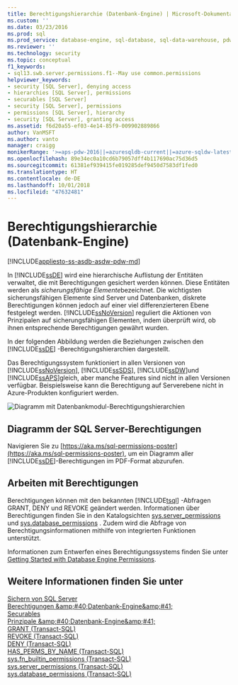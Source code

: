 ```yaml
---
title: Berechtigungshierarchie (Datenbank-Engine) | Microsoft-Dokumentation
ms.custom: ''
ms.date: 03/23/2016
ms.prod: sql
ms.prod_service: database-engine, sql-database, sql-data-warehouse, pdw
ms.reviewer: ''
ms.technology: security
ms.topic: conceptual
f1_keywords:
- sql13.swb.server.permissions.f1--May use common.permissions
helpviewer_keywords:
- security [SQL Server], denying access
- hierarchies [SQL Server], permissions
- securables [SQL Server]
- security [SQL Server], permissions
- permissions [SQL Server], hierarchy
- security [SQL Server], granting access
ms.assetid: f6d20a55-ef03-4e14-85f9-009902889866
author: VanMSFT
ms.author: vanto
manager: craigg
monikerRange: '>=aps-pdw-2016||=azuresqldb-current||=azure-sqldw-latest||>=sql-server-2016||=sqlallproducts-allversions||>=sql-server-linux-2017||=azuresqldb-mi-current'
ms.openlocfilehash: 89e34ec0a10cd6b79057dff4b117690ac75d36d5
ms.sourcegitcommit: 61381ef939415fe019285def9450d7583df1fed0
ms.translationtype: HT
ms.contentlocale: de-DE
ms.lasthandoff: 10/01/2018
ms.locfileid: "47632481"
---
```

# <a name="permissions-hierarchy-database-engine"></a>Berechtigungshierarchie (Datenbank-Engine)
[!INCLUDE[appliesto-ss-asdb-asdw-pdw-md](../../includes/appliesto-ss-asdb-asdw-pdw-md.md)]

  In [!INCLUDE[ssDE](../../includes/ssde-md.md)] wird eine hierarchische Auflistung der Entitäten verwaltet, die mit Berechtigungen gesichert werden können. Diese Entitäten werden als *sicherungsfähige Elemente*bezeichnet. Die wichtigsten sicherungsfähigen Elemente sind Server und Datenbanken, diskrete Berechtigungen können jedoch auf einer viel differenzierteren Ebene festgelegt werden. [!INCLUDE[ssNoVersion](../../includes/ssnoversion-md.md)] reguliert die Aktionen von Prinzipalen auf sicherungsfähigen Elementen, indem überprüft wird, ob ihnen entsprechende Berechtigungen gewährt wurden.  
  
 In der folgenden Abbildung werden die Beziehungen zwischen den [!INCLUDE[ssDE](../../includes/ssde-md.md)] -Berechtigungshierarchien dargestellt.  
  
 Das Berechtigungssystem funktioniert in allen Versionen von [!INCLUDE[ssNoVersion](../../includes/ssnoversion-md.md)], [!INCLUDE[ssSDS](../../includes/sssds-md.md)], [!INCLUDE[ssDW](../../includes/ssdw-md.md)]und [!INCLUDE[ssAPS](../../includes/ssaps-md.md)]gleich, aber manche Features sind nicht in allen Versionen verfügbar. Beispielsweise kann die Berechtigung auf Serverebene nicht in Azure-Produkten konfiguriert werden.  
  
 ![Diagramm mit Datenbankmodul-Berechtigungshierarchien](../../relational-databases/security/media/wj-security-layers.gif "Diagram of Database Engine permissions hierarchies")  
  
## <a name="chart-of-sql-server-permissions"></a>Diagramm der SQL Server-Berechtigungen  
 Navigieren Sie zu [https://aka.ms/sql-permissions-poster](https://aka.ms/sql-permissions-poster), um ein Diagramm aller [!INCLUDE[ssDE](../../includes/ssde-md.md)]-Berechtigungen im PDF-Format abzurufen.  
  
## <a name="working-with-permissions"></a>Arbeiten mit Berechtigungen  
 Berechtigungen können mit den bekannten [!INCLUDE[tsql](../../includes/tsql-md.md)] -Abfragen GRANT, DENY und REVOKE geändert werden. Informationen über Berechtigungen finden Sie in den Katalogsichten [sys.server_permissions](../../relational-databases/system-catalog-views/sys-server-permissions-transact-sql.md) und [sys.database_permissions](../../relational-databases/system-catalog-views/sys-database-permissions-transact-sql.md) . Zudem wird die Abfrage von Berechtigungsinformationen mithilfe von integrierten Funktionen unterstützt.  
  
 Informationen zum Entwerfen eines Berechtigungssystems finden Sie unter [Getting Started with Database Engine Permissions](../../relational-databases/security/authentication-access/getting-started-with-database-engine-permissions.md).  
  
## <a name="see-also"></a>Weitere Informationen finden Sie unter  
 [Sichern von SQL Server](../../relational-databases/security/securing-sql-server.md)   
 [Berechtigungen &amp;amp;#40;Datenbank-Engine&amp;amp;#41;](../../relational-databases/security/permissions-database-engine.md)   
 [Securables](../../relational-databases/security/securables.md)   
 [Prinzipale &amp;amp;#40;Datenbank-Engine&amp;amp;#41;](../../relational-databases/security/authentication-access/principals-database-engine.md)   
 [GRANT &#40;Transact-SQL&#41;](../../t-sql/statements/grant-transact-sql.md)   
 [REVOKE &#40;Transact-SQL&#41;](../../t-sql/statements/revoke-transact-sql.md)   
 [DENY &#40;Transact-SQL&#41;](../../t-sql/statements/deny-transact-sql.md)   
 [HAS_PERMS_BY_NAME &#40;Transact-SQL&#41;](../../t-sql/functions/has-perms-by-name-transact-sql.md)   
 [sys.fn_builtin_permissions &#40;Transact-SQL&#41;](../../relational-databases/system-functions/sys-fn-builtin-permissions-transact-sql.md)   
 [sys.server_permissions &#40;Transact-SQL&#41;](../../relational-databases/system-catalog-views/sys-server-permissions-transact-sql.md)   
 [sys.database_permissions &#40;Transact-SQL&#41;](../../relational-databases/system-catalog-views/sys-database-permissions-transact-sql.md)  
  
  

